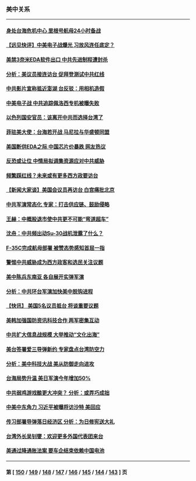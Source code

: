 ### 美中关系
---
#### [身处台海危机中心 里根号航母24小时备战](../../pages/nf1412576/n13803248.md) 
#### [【远见快评】中美电子战爆光 习放风连任底定？](../../pages/nf1412576/n13803243.md) 
#### [美禁3奈米EDA软件出口 中共先进制程遭封杀](../../pages/nf1412576/n13803218.md) 
#### [分析：美议员接连访台 促拜登测试中共红线](../../pages/nf1412576/n13803156.md) 
#### [中共影片宣称抵近澎湖 台反驳：用相机造假](../../pages/nf1412576/n13803230.md) 
#### [中美电子战 中共追踪佩洛西专机被曝失败](../../pages/nf1412576/n13803100.md) 
#### [以色列国安官员：该离开中共而选择台湾了](../../pages/nf1412576/n13803224.md) 
#### [菲驻美大使：台海若开战 马尼拉与华盛顿同盟](../../pages/nf1412576/n13803147.md) 
#### [美国断供EDA之际 中国芯片价暴跌 网友热议](../../pages/nf1412576/n13802973.md) 
#### [反恐或让位 中情局拟调集资源应对中共威胁](../../pages/nf1412576/n13803137.md) 
#### [频繁踩红线？未来或有更多西方政要访台](../../pages/nf1412576/n13803096.md) 
#### [【新闻大家谈】美国会议员再访台 白宫痛批北京](../../pages/nf1412576/n13803018.md) 
#### [中共军演常态化 专家：打击供应链、鼓励侵略](../../pages/nf1412576/n13802988.md) 
#### [王赫：中概股退市使中共更不可能“弯道超车”](../../pages/nf1412576/n13802858.md) 
#### [沈舟：中共频出动Su-30战机泄露了什么？](../../pages/nf1412576/n13802628.md) 
#### [F-35C完成航母部署 被赞态势感知首屈一指](../../pages/nf1412576/n13800769.md) 
#### [警惕中共威胁成为西方政客和选民关注议题](../../pages/nf1412576/n13802453.md) 
#### [美中陈兵东南亚 各自展开实弹军演](../../pages/nf1412576/n13802464.md) 
#### [分析：中共环台军演加快美中脱钩进程](../../pages/nf1412576/n13801526.md) 
#### [【快讯】 美国5名议员抵台 将谈重要议题](../../pages/nf1412576/n13802345.md) 
#### [美韩加强国防资讯科技合作 两军密集互动](../../pages/nf1412576/n13802086.md) 
#### [中共扩大信息战规模 大举推动“文化出海”](../../pages/nf1412576/n13802065.md) 
#### [美台签署爱三导弹新约 专家盘点台湾防空力](../../pages/nf1412576/n13802032.md) 
#### [分析：美中科技大战 美从防御走向进攻](../../pages/nf1412576/n13802014.md) 
#### [台海局势升温 美日军演今年增加50%](../../pages/nf1412576/n13801967.md) 
#### [中共弱鸡游戏酿更大冲突？ 分析：或弄巧成拙](../../pages/nf1412576/n13801932.md) 
#### [中美中东角力 习近平被曝将访沙特 美回应](../../pages/nf1412576/n13801866.md) 
#### [传习部署导弹落日经济区 分析：为日修宪送大礼](../../pages/nf1412576/n13801721.md) 
#### [台湾外长吴钊燮：欢迎更多外国代表团来台](../../pages/nf1412576/n13801684.md) 
#### [美通过降通胀法案 要车企结束依赖中国电池](../../pages/nf1412576/n13801475.md) 

---
#### 第 [ [150](./150.md) / [149](./149.md) / [148](./148.md) / [147](./147.md) / [146](./146.md) / [145](./145.md) / [144](./144.md) / [143](./143.md) ] 页
